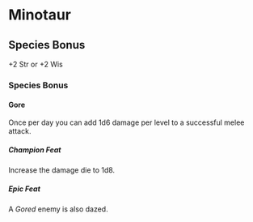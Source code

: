 # Minotaur

## Species Bonus

+2 Str or +2 Wis

### Species Bonus

#### Gore

Once per day you can add 1d6 damage per level to a successful melee attack.

##### Champion Feat

Increase the damage die to 1d8.

##### Epic Feat

A _Gored_ enemy is also dazed.
